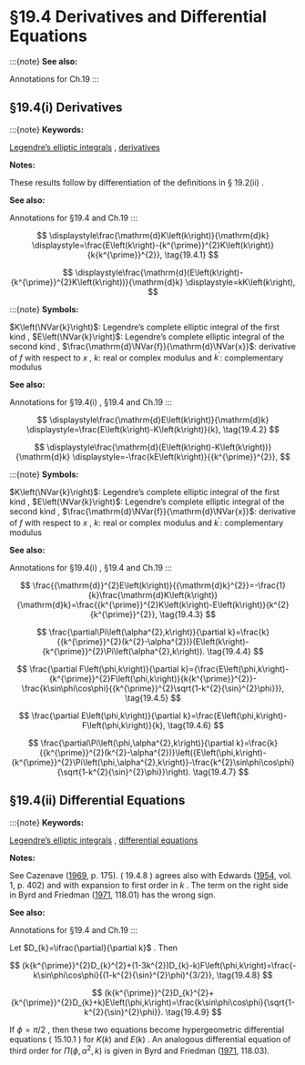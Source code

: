 # §19.4 Derivatives and Differential Equations

:::{note}
**See also:**

Annotations for Ch.19
:::


## §19.4(i) Derivatives

:::{note}
**Keywords:**

[Legendre’s elliptic integrals](http://dlmf.nist.gov/search/search?q=Legendre%20elliptic%20integrals) , [derivatives](http://dlmf.nist.gov/search/search?q=derivatives)

**Notes:**

These results follow by differentiation of the definitions in § 19.2(ii) .

**See also:**

Annotations for §19.4 and Ch.19
:::

<a id="E1"></a>

<a id="Ex1"></a>
$$
\displaystyle\frac{\mathrm{d}K\left(k\right)}{\mathrm{d}k} \displaystyle=\frac{E\left(k\right)-{k^{\prime}}^{2}K\left(k\right)}{k{k^{\prime}}^{2}}, \tag{19.4.1}
$$

<a id="Ex2"></a>
$$
\displaystyle\frac{\mathrm{d}(E\left(k\right)-{k^{\prime}}^{2}K\left(k\right))}{\mathrm{d}k} \displaystyle=kK\left(k\right),
$$

:::{note}
**Symbols:**

$K\left(\NVar{k}\right)$: Legendre’s complete elliptic integral of the first kind , $E\left(\NVar{k}\right)$: Legendre’s complete elliptic integral of the second kind , $\frac{\mathrm{d}\NVar{f}}{\mathrm{d}\NVar{x}}$: derivative of $f$ with respect to $x$ , $k$: real or complex modulus and $k^{\prime}$: complementary modulus

**See also:**

Annotations for §19.4(i) , §19.4 and Ch.19
:::

<a id="E2"></a>

<a id="Ex3"></a>
$$
\displaystyle\frac{\mathrm{d}E\left(k\right)}{\mathrm{d}k} \displaystyle=\frac{E\left(k\right)-K\left(k\right)}{k}, \tag{19.4.2}
$$

<a id="Ex4"></a>
$$
\displaystyle\frac{\mathrm{d}(E\left(k\right)-K\left(k\right))}{\mathrm{d}k} \displaystyle=-\frac{kE\left(k\right)}{{k^{\prime}}^{2}},
$$

:::{note}
**Symbols:**

$K\left(\NVar{k}\right)$: Legendre’s complete elliptic integral of the first kind , $E\left(\NVar{k}\right)$: Legendre’s complete elliptic integral of the second kind , $\frac{\mathrm{d}\NVar{f}}{\mathrm{d}\NVar{x}}$: derivative of $f$ with respect to $x$ , $k$: real or complex modulus and $k^{\prime}$: complementary modulus

**See also:**

Annotations for §19.4(i) , §19.4 and Ch.19
:::


<a id="E3"></a>
$$
\frac{{\mathrm{d}}^{2}E\left(k\right)}{{\mathrm{d}k}^{2}}=-\frac{1}{k}\frac{\mathrm{d}K\left(k\right)}{\mathrm{d}k}=\frac{{k^{\prime}}^{2}K\left(k\right)-E\left(k\right)}{k^{2}{k^{\prime}}^{2}}, \tag{19.4.3}
$$


<a id="E4"></a>
$$
\frac{\partial\Pi\left(\alpha^{2},k\right)}{\partial k}=\frac{k}{{k^{\prime}}^{2}(k^{2}-\alpha^{2})}(E\left(k\right)-{k^{\prime}}^{2}\Pi\left(\alpha^{2},k\right)). \tag{19.4.4}
$$


<a id="E5"></a>
$$
\frac{\partial F\left(\phi,k\right)}{\partial k}={\frac{E\left(\phi,k\right)-{k^{\prime}}^{2}F\left(\phi,k\right)}{k{k^{\prime}}^{2}}-\frac{k\sin\phi\cos\phi}{{k^{\prime}}^{2}\sqrt{1-k^{2}{\sin}^{2}\phi}}}, \tag{19.4.5}
$$


<a id="E6"></a>
$$
\frac{\partial E\left(\phi,k\right)}{\partial k}=\frac{E\left(\phi,k\right)-F\left(\phi,k\right)}{k}, \tag{19.4.6}
$$


<a id="E7"></a>
$$
\frac{\partial\Pi\left(\phi,\alpha^{2},k\right)}{\partial k}=\frac{k}{{k^{\prime}}^{2}(k^{2}-\alpha^{2})}\left({E\left(\phi,k\right)-{k^{\prime}}^{2}\Pi\left(\phi,\alpha^{2},k\right)}-\frac{k^{2}\sin\phi\cos\phi}{\sqrt{1-k^{2}{\sin}^{2}\phi}}\right). \tag{19.4.7}
$$


## §19.4(ii) Differential Equations

:::{note}
**Keywords:**

[Legendre’s elliptic integrals](http://dlmf.nist.gov/search/search?q=Legendre%20elliptic%20integrals) , [differential equations](http://dlmf.nist.gov/search/search?q=differential%20equations)

**Notes:**

See Cazenave ([1969](./bib/C.html#bib461 "Intégrales et Fonctions Elliptiques en Vue des Applications"), p. 175). ( 19.4.8 ) agrees also with Edwards ([1954](./bib/E.html#bib729 "A Treatise on the Integral Calculus"), vol. 1, p. 402) and with expansion to first order in $k$ . The term on the right side in Byrd and Friedman ([1971](./bib/B.html#bib400 "Handbook of Elliptic Integrals for Engineers and Scientists"), 118.01) has the wrong sign.

**See also:**

Annotations for §19.4 and Ch.19
:::

Let $D_{k}=\ifrac{\partial}{\partial k}$ . Then


<a id="E8"></a>
$$
(k{k^{\prime}}^{2}D_{k}^{2}+(1-3k^{2})D_{k}-k)F\left(\phi,k\right)=\frac{-k\sin\phi\cos\phi}{(1-k^{2}{\sin}^{2}\phi)^{3/2}}, \tag{19.4.8}
$$


<a id="E9"></a>
$$
(k{k^{\prime}}^{2}D_{k}^{2}+{k^{\prime}}^{2}D_{k}+k)E\left(\phi,k\right)=\frac{k\sin\phi\cos\phi}{\sqrt{1-k^{2}{\sin}^{2}\phi}}. \tag{19.4.9}
$$

If $\phi=\pi/2$ , then these two equations become hypergeometric differential equations ( 15.10.1 ) for $K\left(k\right)$ and $E\left(k\right)$ . An analogous differential equation of third order for $\Pi\left(\phi,\alpha^{2},k\right)$ is given in Byrd and Friedman ([1971](./bib/B.html#bib400 "Handbook of Elliptic Integrals for Engineers and Scientists"), 118.03).
